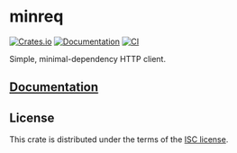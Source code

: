 # minreq
[![Crates.io](https://img.shields.io/crates/d/minreq.svg)](https://crates.io/crates/minreq)
[![Documentation](https://docs.rs/minreq/badge.svg)](https://docs.rs/minreq)
[![CI](https://img.shields.io/travis/neonmoe/minreq.svg)](https://travis-ci.org/neonmoe/minreq)

Simple, minimal-dependency HTTP client.

## [Documentation](https://docs.rs/minreq)

## License
This crate is distributed under the terms of the [ISC license](COPYING.md).
